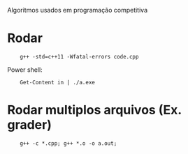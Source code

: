 Algoritmos usados em programação competitiva

# Rodar
```
    g++ -std=c++11 -Wfatal-errors code.cpp
```

Power shell:
```
    Get-Content in | ./a.exe
```

# Rodar multiplos arquivos (Ex. grader)

```
    g++ -c *.cpp; g++ *.o -o a.out;
```